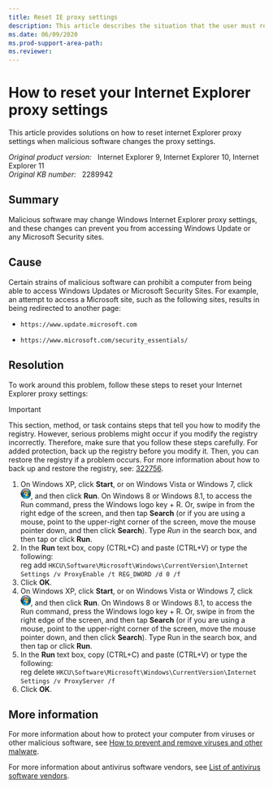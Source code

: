 ```yaml
---
title: Reset IE proxy settings
description: This article describes the situation that the user must reset Internet Explorer’s proxy settings.
ms.date: 06/09/2020
ms.prod-support-area-path: 
ms.reviewer: 
---
```

# How to reset your Internet Explorer proxy settings

This article provides solutions on how to reset internet Explorer proxy settings when malicious software changes the proxy settings.

_Original product version:_ &nbsp; Internet Explorer 9, Internet Explorer 10, Internet Explorer 11  
_Original KB number:_ &nbsp; 2289942

## Summary

Malicious software may change Windows Internet Explorer proxy settings, and these changes can prevent you from accessing Windows Update or any Microsoft Security sites.

## Cause

Certain strains of malicious software can prohibit a computer from being able to access Windows Updates or Microsoft Security Sites. For example, an attempt to access a Microsoft site, such as the following sites, results in being redirected to another page:

- `https://www.update.microsoft.com`

- `https://www.microsoft.com/security_essentials/`

## Resolution

To work around this problem, follow these steps to reset your Internet Explorer proxy settings:

> [!IMPORTANT]
> This section, method, or task contains steps that tell you how to modify the registry. However, serious problems might occur if you modify the registry incorrectly. Therefore, make sure that you follow these steps carefully. For added protection, back up the registry before you modify it. Then, you can restore the registry if a problem occurs. For more information about how to back up and restore the registry, see: [322756](https://support.microsoft.com/help/322756).

1. On Windows XP, click **Start**, or on Windows Vista or Windows 7, click ![start.](./media/how-reset-ie-proxy-settings/4013440_en_1.jpg), and then click **Run**. On Windows 8 or Windows 8.1, to access the Run command, press the Windows logo key + R. Or, swipe in from the right edge of the screen, and then tap **Search** (or if you are using a mouse, point to the upper-right corner of the screen, move the mouse pointer down, and then click **Search**). Type *Run* in the search box, and then tap or click **Run**.
2. In the **Run** text box, copy (CTRL+C) and paste (CTRL+V) or type the following:  
reg add `HKCU\Software\Microsoft\Windows\CurrentVersion\Internet Settings /v ProxyEnable /t REG_DWORD /d 0 /f`
3. Click **OK**.
4. On Windows XP, click **Start**, or on Windows Vista or Windows 7, click ![start.](./media/how-reset-ie-proxy-settings/4013440_en_1.jpg), and then click **Run**. On Windows 8 or Windows 8.1, to access the Run command, press the Windows logo key + R. Or, swipe in from the right edge of the screen, and then tap **Search** (or if you are using a mouse, point to the upper-right corner of the screen, move the mouse pointer down, and then click **Search**). Type Run in the search box, and then tap or click **Run**.
5. In the **Run** text box, copy (CTRL+C) and paste (CTRL+V) or type the following:  
reg delete `HKCU\Software\Microsoft\Windows\CurrentVersion\Internet Settings /v ProxyServer /f`
6. Click **OK**.

## More information

For more information about how to protect your computer from viruses or other malicious software, see [How to prevent and remove viruses and other malware](https://support.microsoft.com/help/129972/how-to-prevent-and-remove-viruses-and-other-malware).

For more information about antivirus software vendors, see [List of antivirus software vendors](https://support.microsoft.com/help/49500/list-of-antivirus-software-vendors).

